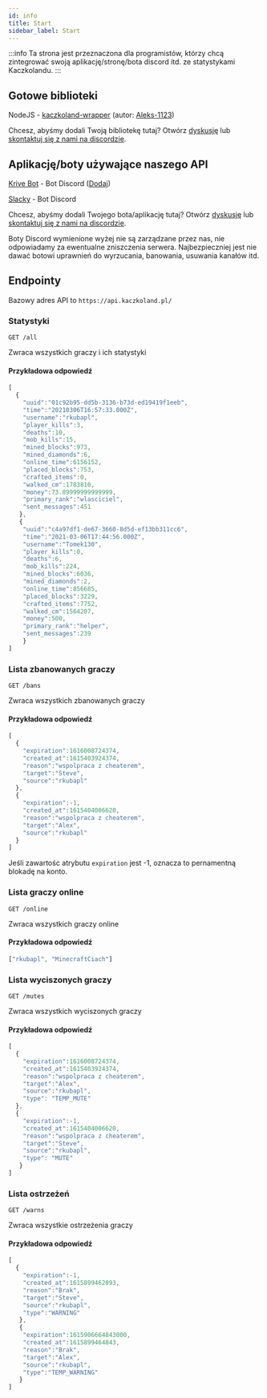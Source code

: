 ```yaml
---
id: info
title: Start
sidebar_label: Start
---
```

:::info
Ta strona jest przeznaczona dla programistów, którzy chcą zintegrować swoją aplikację/stronę/bota discord itd. ze statystykami Kaczkolandu.
:::
## Gotowe biblioteki
NodeJS - [kaczkoland-wrapper](https://github.com/kaczkoland/kaczkoland-wrapper) (autor: [Aleks-1123](https://github.com/Aleks-1123))

Chcesz, abyśmy dodali Twoją bibliotekę tutaj? Otwórz [dyskusję](https://github.com/kaczkoland/api/discussions/categories/twoja-biblioteka-aplikacja-z-api) lub [skontaktuj się z nami na discordzie](https://discord.kaczkoland.pl).
## Aplikację/boty używające naszego API
[Krive Bot](https://krivebot.tk) - Bot Discord ([Dodaj](https://discord.com/oauth2/authorize?client_id=804694672806379521&scope=bot))

[Slacky](https://discord.com/oauth2/authorize?client_id=719830415615197204&scope=bot) - Bot Discord

Chcesz, abyśmy dodali Twojego bota/aplikację tutaj? Otwórz [dyskusję](https://github.com/kaczkoland/api/discussions/categories/twoja-biblioteka-aplikacja-z-api) lub [skontaktuj się z nami na discordzie](https://discord.kaczkoland.pl).

Boty Discord wymienione wyżej nie są zarządzane przez nas, nie odpowiadamy za ewentualne zniszczenia serwera. Najbezpieczniej jest nie dawać botowi uprawnień do wyrzucania, banowania, usuwania kanałów itd.
## Endpointy
Bazowy adres API to `https://api.kaczkoland.pl/`
### Statystyki
```http
GET /all
```
Zwraca wszystkich graczy i ich statystyki
#### Przykładowa odpowiedź
```javascript
[
  {
    "uuid":"01c92b95-dd5b-3136-b73d-ed19419f1eeb", 
    "time":"20210306T16:57:33.000Z",
    "username":"rkubapl",
    "player_kills":3,
    "deaths":10,
    "mob_kills":15,
    "mined_blocks":973,
    "mined_diamonds":6,
    "online_time":6156152,
    "placed_blocks":753,
    "crafted_items":0,
    "walked_cm":1783810,
    "money":73.89999999999999,
    "primary_rank":"wlasciciel",
    "sent_messages":451
   },
   {
    "uuid":"c4a97df1-de67-3660-8d5d-ef13bb311cc6",
    "time":"2021-03-06T17:44:56.000Z",
    "username":"Tomek130",
    "player_kills":0,
    "deaths":6,
    "mob_kills":224,
    "mined_blocks":6036,
    "mined_diamonds":2,
    "online_time":856685,
    "placed_blocks":3229,
    "crafted_items":7752,
    "walked_cm":1564207,
    "money":500,
    "primary_rank":"helper",
    "sent_messages":239
    }
]
```
### Lista zbanowanych graczy
```http
GET /bans
```
Zwraca wszystkich zbanowanych graczy
#### Przykładowa odpowiedź
```javascript
[
  {
    "expiration":1616008724374,
    "created_at":1615403924374,
    "reason":"wspolpraca z cheaterem",
    "target":"Steve",
    "source":"rkubapl"
  },
  {
    "expiration":-1,
    "created_at":1615404006620,
    "reason":"wspolpraca z cheaterem",
    "target":"Alex",
    "source":"rkubapl"
  }
]
```
Jeśli zawartośc atrybutu `expiration` jest -1, oznacza to pernamentną blokadę na konto.
### Lista graczy online
```http
GET /online
```
Zwraca wszystkich graczy online
#### Przykładowa odpowiedź
```javascript
["rkubapl", "MinecraftCiach"]
```
### Lista wyciszonych graczy
```http
GET /mutes
```
Zwraca wszystkich wyciszonych graczy
#### Przykładowa odpowiedź
```javascript
[
  {
    "expiration":1616008724374,
    "created_at":1615403924374,
    "reason":"wspolpraca z cheaterem",
    "target":"Alex",
    "source":"rkubapl",
    "type": "TEMP_MUTE"
  },
  {
    "expiration":-1,
    "created_at":1615404006620,
    "reason":"wspolpraca z cheaterem",
    "target":"Steve",
    "source":"rkubapl",
    "type": "MUTE"
   }
]
```
### Lista ostrzeżeń
```http
GET /warns
```
Zwraca wszystkie ostrzeżenia graczy
#### Przykładowa odpowiedź
```javascript
[
  {
    "expiration":-1,
    "created_at":1615899462093,
    "reason":"Brak",
    "target":"Steve",
    "source":"rkubapl",
    "type":"WARNING"
   },
   {
    "expiration":1615906664843000,
    "created_at":1615899464843,
    "reason":"Brak",
    "target":"Alex",
    "source":"rkubapl",
    "type":"TEMP_WARNING"
   }
]
```
